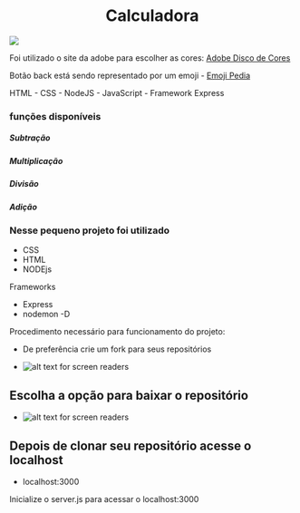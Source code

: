 <div align="center"><h1>Calculadora</h1></div>


<div><img src="https://i.imgur.com/cb0iXtp.png"</div>

<div></p>Foi utilizado o site da adobe para escolher as cores: <a href="https://color.adobe.com/pt/create/color-wheel/" target="_blank">Adobe Disco de Cores</a>
  <p>Botão back está sendo representado por um emoji - <a href="https://emojipedia.org/" target="_blank"> Emoji Pedia</a></p>
<p>HTML - CSS - NodeJS - JavaScript - Framework Express </p>

### funções disponíveis

##### Subtração
##### Multiplicação
##### Divisão
##### Adição

### Nesse pequeno projeto foi utilizado 

- CSS
- HTML
- NODEjs

Frameworks 

- Express
- nodemon -D

Procedimento necessário para funcionamento do projeto: 

- De preferência crie um fork para seus repositórios 

- ![alt text for screen readers](https://i.imgur.com/3M34nl8.png "Text to show on mouseover")

## Escolha a opção para baixar o repositório

- ![alt text for screen readers](https://i.imgur.com/WrW0ZeS.png "Text to show on mouseover")

## Depois de clonar seu repositório acesse o localhost
- localhost:3000 

Inicialize o server.js para acessar o localhost:3000

</div>
